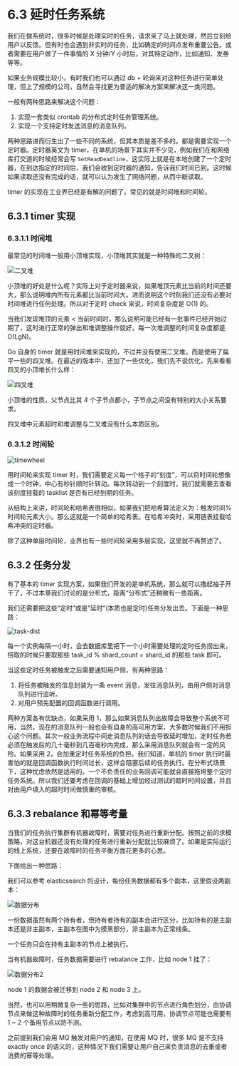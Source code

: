 # 6.3 延时任务系统

我们在做系统时，很多时候是处理实时的任务，请求来了马上就处理，然后立刻给用户以反馈。但有时也会遇到非实时的任务，比如确定的时间点发布重要公告。或者需要在用户做了一件事情的 X 分钟/Y 小时后，对其特定动作，比如通知、发券等等。

如果业务规模比较小，有时我们也可以通过 db + 轮询来对这种任务进行简单处理，但上了规模的公司，自然会寻找更为普适的解决方案来解决这一类问题。

一般有两种思路来解决这个问题：

1. 实现一套类似 crontab 的分布式定时任务管理系统。
2. 实现一个支持定时发送消息的消息队列。

两种思路进而衍生出了一些不同的系统，但其本质是差不多的。都是需要实现一个定时器。定时器英文为 timer，在单机的场景下其实并不少见，例如我们在和网络库打交道的时候经常会写 `SetReadDeadline`，这实际上就是在本地创建了一个定时器，在到达指定的时间后，我们会收到定时器的通知，告诉我们时间已到。这时候如果读取还没有完成的话，就可以认为发生了网络问题，从而中断读取。

timer 的实现在工业界已经是有解的问题了。常见的就是时间堆和时间轮。

## 6.3.1 timer 实现

### 6.3.1.1 时间堆

最常见的时间堆一般用小顶堆实现，小顶堆其实就是一种特殊的二叉树：

![二叉堆](../images/ch6-binary_tree.png)

小顶堆的好处是什么呢？实际上对于定时器来说，如果堆顶元素比当前的时间还要大，那么说明堆内所有元素都比当前时间大。进而说明这个时刻我们还没有必要对时间堆进行任何处理。所以对于定时 check 来说，时间复杂度是 O(1) 的。

当我们发现堆顶的元素 < 当前时间时，那么说明可能已经有一批事件已经开始过期了，这时进行正常的弹出和堆调整操作就好。每一次堆调整的时间复杂度都是 O(LgN)。

Go 自身的 timer 就是用时间堆来实现的，不过并没有使用二叉堆，而是使用了扁平一些的四叉堆。在最近的版本中，还加了一些优化，我们先不说优化，先来看看四叉的小顶堆长什么样：

![四叉堆](../images/ch6-four-branch-tree.png)

小顶堆的性质，父节点比其 4 个子节点都小，子节点之间没有特别的大小关系要求。

四叉堆中元素超时和堆调整与二叉堆没有什么本质区别。

### 6.3.1.2 时间轮

![timewheel](../images/ch6-timewheel.png)

用时间轮来实现 timer 时，我们需要定义每一个格子的“刻度”，可以将时间轮想像成一个时钟，中心有秒针顺时针转动。每次转动到一个刻度时，我们就需要去查看该刻度挂载的 tasklist 是否有已经到期的任务。

从结构上来讲，时间轮和哈希表很相似，如果我们把哈希算法定义为：触发时间%时间轮元素大小。那么这就是一个简单的哈希表。在哈希冲突时，采用链表挂载哈希冲突的定时器。

除了这种单层时间轮，业界也有一些时间轮采用多层实现，这里就不再赘述了。

## 6.3.2 任务分发

有了基本的 timer 实现方案，如果我们开发的是单机系统，那么就可以撸起袖子开干了，不过本章我们讨论的是分布式，距离“分布式”还稍微有一些距离。

我们还需要把这些“定时”或是“延时”(本质也是定时)任务分发出去。下面是一种思路：

![task-dist](../images/ch6-task-sched.png)

每一个实例每隔一小时，会去数据库里把下一个小时需要处理的定时任务捞出来，捞取的时候只要取那些 task_id % shard_count = shard_id 的那些 task 即可。

当这些定时任务被触发之后需要通知用户侧，有两种思路：

1. 将任务被触发的信息封装为一条 event 消息，发往消息队列，由用户侧对消息队列进行监听。
2. 对用户预先配置的回调函数进行调用。

两种方案各有优缺点，如果采用 1，那么如果消息队列出故障会导致整个系统不可用，当然，现在的消息队列一般也会有自身的高可用方案，大多数时候我们不用担心这个问题。其次一般业务流程中间走消息队列的话会导致延时增加，定时任务若必须在触发后的几十毫秒到几百毫秒内完成，那么采用消息队列就会有一定的风险。如果采用 2，会加重定时任务系统的负担。我们知道，单机的 timer 执行时最害怕的就是回调函数执行时间过长，这样会阻塞后续的任务执行。在分布式场景下，这种忧虑依然是适用的。一个不负责任的业务回调可能就会直接拖垮整个定时任务系统。所以我们还要考虑在回调的基础上增加经过测试的超时时间设置，并且对由用户填入的超时时间做慎重的审核。

## 6.3.3 rebalance 和幂等考量

当我们的任务执行集群有机器故障时，需要对任务进行重新分配。按照之前的求模策略，对这台机器还没有处理的任务进行重新分配就比较麻烦了。如果是实际运行的线上系统，还要在故障时的任务平衡方面花更多的心思。

下面给出一种思路：

我们可以参考 elasticsearch 的设计，每份任务数据都有多个副本，这里假设两副本：

![数据分布](../images/ch6-data-dist1.png)

一份数据虽然有两个持有者，但持有者持有的副本会进行区分，比如持有的是主副本还是非主副本，主副本在图中为摸黑部分，非主副本为正常线条。

一个任务只会在持有主副本的节点上被执行。

当有机器故障时，任务数据需要进行 rebalance 工作，比如 node 1 挂了：

![数据分布2](../images/ch6-data-dist2.png)

node 1 的数据会被迁移到 node 2 和 node 3 上。

当然，也可以用稍微复杂一些的思路，比如对集群中的节点进行角色划分，由协调节点来做这种故障时的任务重新分配工作，考虑到高可用，协调节点可能也需要有 1 ~ 2 个备用节点以防不测。

之前提到我们会用 MQ 触发对用户的通知，在使用 MQ 时，很多 MQ 是不支持 exactly once 的语义的，这种情况下我们需要让用户自己来负责消息的去重或者消费的幂等处理。
